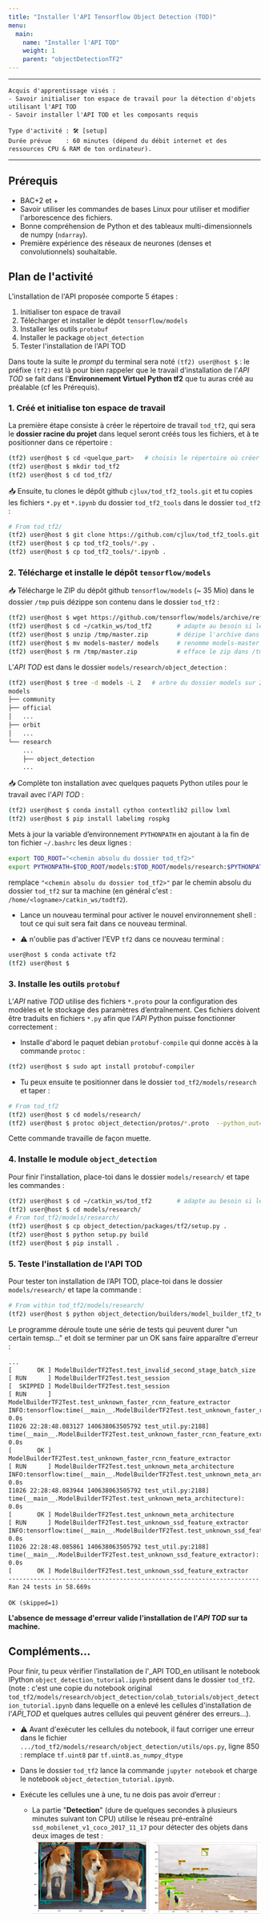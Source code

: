 ```yaml
---
title: "Installer l'API Tensorflow Object Detection (TOD)"
menu:
  main:
    name: "Installer l'API TOD"
    weight: 1
    parent: "objectDetectionTF2"
---
```

---
    Acquis d'apprentissage visés :
    - Savoir initialiser ton espace de travail pour la détection d'objets utilisant l'API TOD
    - Savoir installer l'API TOD et les composants requis

    Type d'activité : 🛠️ [setup]
    Durée prévue    : 60 minutes (dépend du débit internet et des ressources CPU & RAM de ton ordinateur).
---

## Prérequis

* BAC+2 et +
* Savoir utiliser les commandes de bases Linux pour utiliser et modifier l'arborescence des fichiers.
* Bonne compréhension de Python et des tableaux multi-dimensionnels de numpy (`ndarray`).
* Première expérience des réseaux de neurones (denses et convolutionnels) souhaitable.

## Plan de l'activité 

L'installation de l'API proposée comporte 5 étapes :
1. Initialiser ton espace de travail
2. Télécharger et installer le dépôt `tensorflow/models`
3. Installer les outils `protobuf`
4. Installer le package `object_detection` 
5. Tester l'installation de l'API TOD

Dans toute la suite le _prompt_ du terminal sera noté `(tf2) user@host $` : le préfixe `(tf2)` est là pour bien rappeler que le travail d'installation de l'_API TOD_ se fait dans l'__Environnement Virtuel Python tf2__ que tu auras créé au préalable (cf les Prérequis).


### 1. Créé et initialise ton espace de travail

La première étape consiste à créer le répertoire de travail `tod_tf2`, qui sera le  __dossier racine du projet__ dans lequel seront créés tous les fichiers, et à te positionner dans ce répertoire :
```bash
(tf2) user@host $ cd <quelque_part>   # choisis le répertoire où créer `tod_tf2`, par exemple "cd ~/catkins_ws"
(tf2) user@host $ mkdir tod_tf2
(tf2) user@host $ cd tod_tf2/
```
📥 Ensuite, tu clones le dépôt github `cjlux/tod_tf2_tools.git` et tu copies les fichiers `*.py` et `*.ipynb` du dossier `tod_tf2_tools` dans le dossier `tod_tf2` : 
```bash
# From tod_tf2/
(tf2) user@host $ git clone https://github.com/cjlux/tod_tf2_tools.git
(tf2) user@host $ cp tod_tf2_tools/*.py .
(tf2) user@host $ cp tod_tf2_tools/*.ipynb .
```

### 2. Télécharge et installe le dépôt `tensorflow/models`

📥 Télécharge le ZIP du dépôt github `tensorflow/models` (~ 35 Mio) dans le dossier `/tmp` puis dézippe son contenu dans le dossier `tod_tf2` :
```bash
(tf2) user@host $ wget https://github.com/tensorflow/models/archive/refs/heads/master.zip -P /tmp
(tf2) user@host $ cd ~/catkin_ws/tod_tf2       # adapte au besoin si le chemin d'accès à tod_tf2 est différent
(tf2) user@host $ unzip /tmp/master.zip        # dézipe l'archive dans le dossier tod_tf2
(tf2) user@host $ mv models-master/ models     # renomme models-master en models
(tf2) user@host $ rm /tmp/master.zip           # efface le zip dans /tmp qui ne sert plus
```

L’_API TOD_ est dans le dossier `models/research/object_detection` :
```bash	
(tf2) user@host $ tree -d models -L 2   # arbre du dossier models sur 2 niveaux
models
├── community
├── official
│   ...
├── orbit
│   ...
└── research
    ...    
    ├── object_detection
    ...
```	

📥 Complète ton installation avec quelques paquets Python utiles pour le travail avec l'_API TOD_ :

```bash
(tf2) user@host $ conda install cython contextlib2 pillow lxml
(tf2) user@host $ pip install labelimg rospkg
```
Mets à jour la variable d’environnement `PYTHONPATH` en ajoutant à la fin de ton fichier `~/.bashrc` les deux lignes :
```bash
export TOD_ROOT="<chemin absolu du dossier tod_tf2>"
export PYTHONPATH=$TOD_ROOT/models:$TOD_ROOT/models/research:$PYTHONPATH
```
remplace `"<chemin absolu du dossier tod_tf2>"` par le chemin absolu du dossier `tod_tf2` 
sur ta machine (en général c'est : `/home/<logname>/catkin_ws/todtf2`).

* Lance un nouveau terminal pour activer le nouvel environnement shell : tout ce qui suit sera fait dans ce nouveau terminal.

* ⚠️ n'oublie pas d'activer l'EVP `tf2` dans ce nouveau terminal :
```bash
user@host $ conda activate tf2
(tf2) user@host $
 ```

### 3. Installe les outils `protobuf`

L’_API_ native _TOD_ utilise des fichiers `*.proto` pour la configuration des modèles et le stockage des paramètres d’entraînement. 
Ces fichiers doivent être traduits en fichiers `*.py` afin que l’_API_ Python puisse fonctionner correctement : 

* Installe d'abord le paquet debian `protobuf-compile` qui donne accès à la commande `protoc` :
```bash
(tf2) user@host $ sudo apt install protobuf-compiler
```
* Tu peux ensuite te positionner dans le dossier `tod_tf2/models/research` et taper :
```bash
# From tod_tf2
(tf2) user@host $ cd models/research/
(tf2) user@host $ protoc object_detection/protos/*.proto  --python_out=.
```
Cette commande travaille de façon muette.

### 4. Installe le module `object_detection` 

Pour finir l'installation, place-toi dans le dossier  `models/research/` et tape les commandes :
```bash
(tf2) user@host $ cd ~/catkin_ws/tod_tf2       # adapte au besoin si le chemin d'accès à tod_tf2 est différent
(tf2) user@host $ cd models/research/
# From tod_tf2/models/research/
(tf2) user@host $ cp object_detection/packages/tf2/setup.py .
(tf2) user@host $ python setup.py build
(tf2) user@host $ pip install .
```

### 5. Teste l'installation de l'API TOD

Pour tester ton installation de l’API TOD, place-toi dans le dossier `models/research/` et tape la commande :
```bash	
# From within tod_tf2/models/research/
(tf2) user@host $ python object_detection/builders/model_builder_tf2_test.py
```
Le programme déroule toute une série de tests qui peuvent durer "un certain temsp..." et doit se terminer par un OK sans faire apparaître d'erreur :

	...
	[       OK ] ModelBuilderTF2Test.test_invalid_second_stage_batch_size
    [ RUN      ] ModelBuilderTF2Test.test_session
    [  SKIPPED ] ModelBuilderTF2Test.test_session
    [ RUN      ] ModelBuilderTF2Test.test_unknown_faster_rcnn_feature_extractor
    INFO:tensorflow:time(__main__.ModelBuilderTF2Test.test_unknown_faster_rcnn_feature_extractor): 0.0s
    I1026 22:28:48.083127 140638063505792 test_util.py:2188] time(__main__.ModelBuilderTF2Test.test_unknown_faster_rcnn_feature_extractor): 0.0s
    [       OK ] ModelBuilderTF2Test.test_unknown_faster_rcnn_feature_extractor
    [ RUN      ] ModelBuilderTF2Test.test_unknown_meta_architecture
    INFO:tensorflow:time(__main__.ModelBuilderTF2Test.test_unknown_meta_architecture): 0.0s
    I1026 22:28:48.083944 140638063505792 test_util.py:2188] time(__main__.ModelBuilderTF2Test.test_unknown_meta_architecture): 0.0s
    [       OK ] ModelBuilderTF2Test.test_unknown_meta_architecture
    [ RUN      ] ModelBuilderTF2Test.test_unknown_ssd_feature_extractor
    INFO:tensorflow:time(__main__.ModelBuilderTF2Test.test_unknown_ssd_feature_extractor): 0.0s
    I1026 22:28:48.085861 140638063505792 test_util.py:2188] time(__main__.ModelBuilderTF2Test.test_unknown_ssd_feature_extractor): 0.0s
    [       OK ] ModelBuilderTF2Test.test_unknown_ssd_feature_extractor
    ----------------------------------------------------------------------
    Ran 24 tests in 58.669s

    OK (skipped=1)

__L'absence de message d'erreur valide l'installation de l'_API TOD_ sur ta machine.__

## Compléments...

Pour finir, tu peux vérifier l’installation de l'_API TOD_en utilisant le notebook IPython `object_detection_tutorial.ipynb` présent dans le dossier `tod_tf2`.<br>
(note : c'est une copie du notebook original `tod_tf2/models/research/object_detection/colab_tutorials/object_detection_tutorial.ipynb` dans lequelle on a enlevé les cellules d'installation de l'_API_TOD_ et quelques autres cellules qui peuvent générer des erreurs...).

* ⚠️ Avant d'exécuter les cellules du notebook, il faut corriger une erreur dans le fichier `.../tod_tf2/models/research/object_detection/utils/ops.py`, ligne 850 :
remplace `tf.uint8` par `tf.uint8.as_numpy_dtype`

* Dans le dossier `tod_tf2` lance la commande `jupyter notebook` et charge le notebook `object_detection_tutorial.ipynb`.
* Exécute les cellules une à une, tu ne dois pas avoir d’erreur :

	* La partie "__Detection__" (dure de quelques secondes à plusieurs minutes suivant ton CPU) utilise le réseau pré-entraîné `ssd_mobilenet_v1_coco_2017_11_17` pour détecter des objets dans deux images de test :<br>
![notebook_test_TOD_image1et2.png](img/notebook_test_TOD_image1et2.png)



